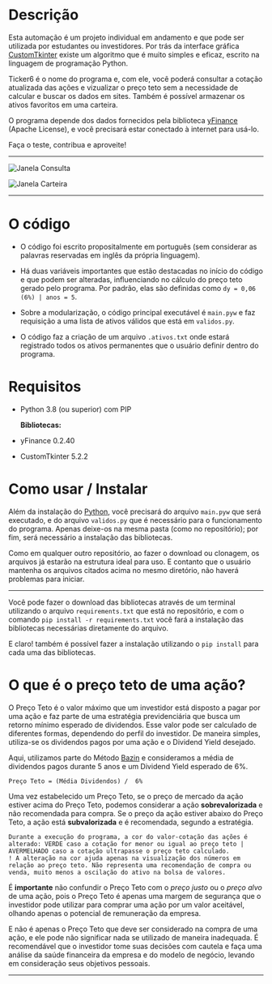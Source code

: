 
# Descrição 

Esta automação é um projeto individual em andamento e que pode ser utilizada por estudantes ou investidores. Por trás da interface gráfica [CustomTkinter](https://github.com/TomSchimansky/CustomTkinter) existe um algoritmo que é muito simples e eficaz, escrito na linguagem de programação Python. 

Ticker6 é o nome do programa e, com ele, você poderá consultar a cotação atualizada das ações e vizualizar o preço teto sem a necessidade de calcular e buscar os dados em sites. Também é possível armazenar os ativos favoritos em uma carteira. 

O programa depende dos dados fornecidos pela biblioteca [yFinance](https://github.com/ranaroussi/yfinance) (Apache License), e você precisará estar conectado à internet para usá-lo.

Faça o teste, contribua e aproveite!

---
![Janela Consulta](https://github.com/guilhermejaques/Ticker6/assets/159738624/4ac6a284-5cd0-41b7-8774-40cfb1579e9b)

![Janela Carteira](https://github.com/guilhermejaques/Ticker6/assets/159738624/90c162ee-f7a2-4840-9992-dc30cc5c6614)

---
# O código

- O código foi escrito propositalmente em português (sem considerar as palavras reservadas em inglês da própria linguagem).
  
- Há duas variáveis importantes que estão destacadas no início do código e que podem ser alteradas, influenciando no cálculo do preço teto gerado pelo programa. Por padrão, elas são definidas como `dy = 0,06 (6%) | anos = 5`.
  
- Sobre a modularização, o código principal executável é `main.pyw` e faz requisição a uma lista de ativos válidos que está em `validos.py`.
  
- O código faz a criação de um arquivo `.ativos.txt` onde estará registrado todos os ativos permanentes que o usuário definir dentro do programa. 

# Requisitos

- Python 3.8 (ou superior) com PIP
  
  **Bibliotecas:**
- yFinance 0.2.40
- CustomTkinter 5.2.2


# Como usar / Instalar

Além da instalação do [Python](https://www.python.org/downloads/), você precisará do arquivo `main.pyw` que será executado, e do arquivo `validos.py` que é necessário para o funcionamento do programa. Apenas deixe-os na mesma pasta (como no repositório); por fim, será necessário a instalação das bibliotecas.

Como em qualquer outro repositório, ao fazer o download ou clonagem, os arquivos já estarão na estrutura ideal para uso. E contanto que o usuário mantenha os arquivos citados acima no mesmo diretório, não haverá problemas para iniciar.

---
Você pode fazer o download das bibliotecas através de um terminal utilizando o arquivo `requirements.txt` que está no repositório, e com o comando `pip install -r requirements.txt` você fará a instalação das bibliotecas necessárias diretamente do arquivo. 

E claro! também é possível fazer a instalação utilizando o `pip install` para cada uma das bibliotecas. 


# O que é o preço teto de uma ação?

O Preço Teto é o valor máximo que um investidor está disposto a pagar por uma ação e faz parte de uma estratégia previdenciária que busca um retorno mínimo esperado de dividendos. Esse valor pode ser calculado de diferentes formas, dependendo do perfil do investidor. De maneira simples, utiliza-se os dividendos pagos por uma ação e o Dividend Yield desejado.

Aqui, utilizamos parte do Método [Bazin](https://pt.wikipedia.org/wiki/D%C3%A9cio_Bazin) e consideramos a média de dividendos pagos durante 5 anos e um Dividend Yield esperado de 6%.

	Preço Teto = (Média Dividendos) /  6%
 
Uma vez estabelecido um Preço Teto, se o preço de mercado da ação estiver acima do Preço Teto, podemos considerar a ação **sobrevalorizada** e não recomendada para compra. Se o preço da ação estiver abaixo do Preço Teto, a ação está **subvalorizada** e é recomendada, segundo a estratégia.

	Durante a execução do programa, a cor do valor-cotação das ações é alterado: VERDE caso a cotação for menor ou igual ao preço teto | AVERMELHADO caso a cotação ultrapasse o preço teto calculado.
 	! A alteração na cor ajuda apenas na visualização dos números em relação ao preço teto. Não representa uma recomendação de compra ou venda, muito menos a oscilação do ativo na bolsa de valores.



É **importante** não confundir o Preço Teto com o _preço justo_ ou o _preço alvo_ de uma ação, pois o Preço Teto é apenas uma margem de segurança que o investidor pode utilizar para comprar uma ação por um valor aceitável, olhando apenas o potencial de remuneração da empresa. 

E não é apenas o Preço Teto que deve ser considerado na compra de uma ação, e ele pode não significar nada se utilizado de maneira inadequada. É recomendável que o investidor tome suas decisões com cautela e faça uma análise da saúde financeira da empresa e do modelo de negócio, levando em consideração seus objetivos pessoais. 

---
  
	
